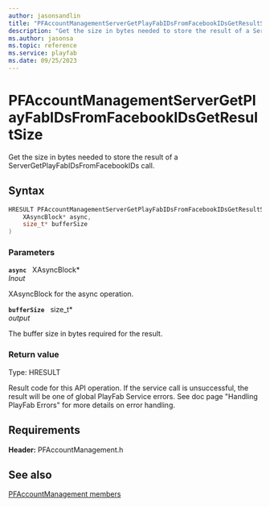 ```yaml
---
author: jasonsandlin
title: "PFAccountManagementServerGetPlayFabIDsFromFacebookIDsGetResultSize"
description: "Get the size in bytes needed to store the result of a ServerGetPlayFabIDsFromFacebookIDs call."
ms.author: jasonsa
ms.topic: reference
ms.service: playfab
ms.date: 09/25/2023
---
```


# PFAccountManagementServerGetPlayFabIDsFromFacebookIDsGetResultSize  

Get the size in bytes needed to store the result of a ServerGetPlayFabIDsFromFacebookIDs call.  

## Syntax  
  
```cpp
HRESULT PFAccountManagementServerGetPlayFabIDsFromFacebookIDsGetResultSize(  
    XAsyncBlock* async,  
    size_t* bufferSize  
)  
```  
  
### Parameters  
  
**`async`** &nbsp; XAsyncBlock*  
*_Inout_*  
  
XAsyncBlock for the async operation.  
  
**`bufferSize`** &nbsp; size_t*  
*output*  
  
The buffer size in bytes required for the result.  
  
  
### Return value
Type: HRESULT
  
Result code for this API operation. If the service call is unsuccessful, the result will be one of global PlayFab Service errors. See doc page "Handling PlayFab Errors" for more details on error handling.
  
  
## Requirements  
  
**Header:** PFAccountManagement.h
  
## See also  
[PFAccountManagement members](../pfaccountmanagement_members.md)  

  
  
